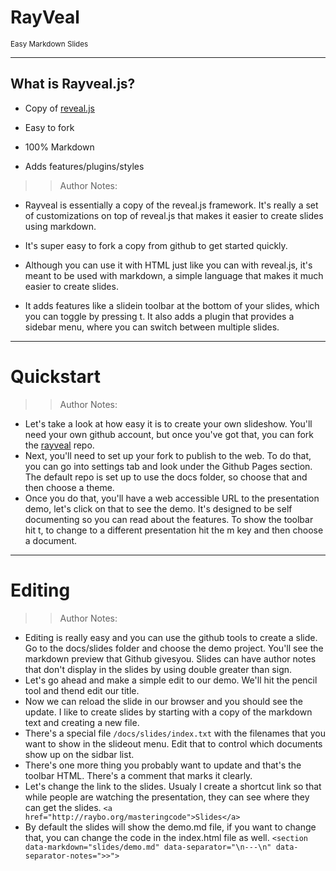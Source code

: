 <!-- .slide: data-state="title" -->
# RayVeal
<small>Easy Markdown Slides</small>

---

## What is Rayveal.js?

- Copy of [reveal.js](https://github.com/hakimel/reveal.js)

- Easy to fork

- 100% Markdown

- Adds features/plugins/styles


>> Author Notes:

- Rayveal is essentially a copy of the reveal.js framework. It's really a set of customizations on top of reveal.js that makes it easier to create slides using markdown.

- It's super easy to fork a copy from github to get started quickly.

- Although you can use it with HTML just like you can with reveal.js, it's meant to be used with markdown, a simple language that makes it much easier to create slides.

- It adds features like a slidein toolbar at the bottom of your slides, which you can toggle by pressing t. It also adds a plugin that provides a sidebar menu, where you can switch between multiple slides. 

---

<!-- .slide: data-state="title" -->
# Quickstart

>> Author Notes:
- Let's take a look at how easy it is to create your own slideshow. You'll need your own github account, but once you've got that, you can fork the [rayveal](https://github.com/planetoftheweb/rayveal) repo.
- Next, you'll need to set up your fork to publish to the web. To do that, you can go into settings tab and look under the Github Pages section. The default repo is set up to use the docs folder, so choose that and then choose a theme.
- Once you do that, you'll have a web accessible URL to the presentation demo, let's click on that to see the demo. It's designed to be self documenting so you can read about the features. To show the toolbar hit t, to change to a different presentation hit the m key and then choose a document.

---

<!-- .slide: data-state="title" -->
# Editing

>> Author Notes:
- Editing is really easy and you can use the github tools to create a slide. Go to the docs/slides folder and choose the demo project. You'll see the markdown preview that Github givesyou. Slides can have author notes that don't display in the slides by using double greater than sign.
- Let's go ahead and make a simple edit to our demo. We'll hit the pencil tool and thend edit our title.
- Now we can reload the slide in our browser and you should see the update. I like to create slides by starting with a copy of the markdown text and creating a new file.
- There's a special file `/docs/slides/index.txt` with the filenames that you want to show in the slideout menu. Edit that to control which documents show up on the sidbar list.
- There's one more thing you probably want to update and that's the toolbar HTML. There's a comment that marks it clearly.
- Let's change the link to the slides. Usualy I create a shortcut link so that while people are watching the presentation, they can see where they can get the slides. `<a href="http://raybo.org/masteringcode">Slides</a>`
- By default the slides will show the demo.md file, if you want to change that, you can change the  code in the index.html file as well. 
`<section data-markdown="slides/demo.md" data-separator="\n---\n" data-separator-notes=">>">`

